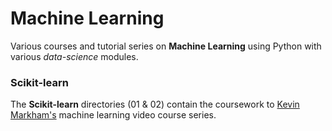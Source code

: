 # Machine Learning

Various courses and tutorial series on **Machine Learning** using Python with
various *data-science* modules.

### Scikit-learn

The **Scikit-learn** directories (01 & 02) contain the coursework to
[Kevin Markham's](http://dataschool.io/15-hours-of-expert-machine-learning-videos/) machine learning video course series.
